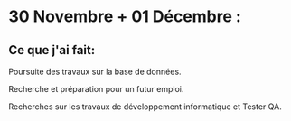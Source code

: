 # 30 Novembre + 01 Décembre :

## Ce que j'ai fait:

Poursuite des travaux sur la base de données.

Recherche et préparation pour un futur emploi.

Recherches sur les travaux de développement informatique et Tester QA.